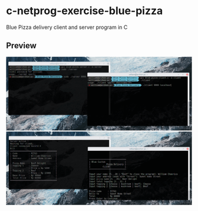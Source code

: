 # c-netprog-exercise-blue-pizza
Blue Pizza delivery client and server program in C

## Preview
![screenshot01](Screenshot01.png?raw=true "Screenshot01")
![screenshot02](Screenshot02.png?raw=true "Screenshot02")
